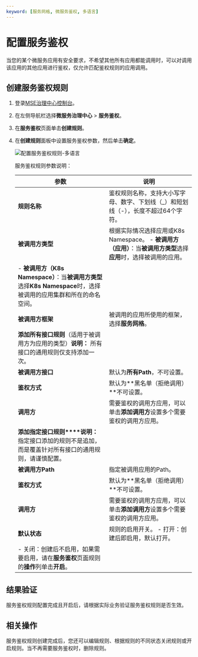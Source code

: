 ```yaml
---
keyword: [服务网格, 微服务鉴权, 多语言]
---
```


# 配置服务鉴权

当您的某个微服务应用有安全要求，不希望其他所有应用都能调用时，可以对调用该应用的其他应用进行鉴权，仅允许匹配鉴权规则的应用调用。

## 创建服务鉴权规则

1.  登录[MSE治理中心控制台](https://mse.console.aliyun.com/?spm=a2c4g.11186623.2.13.f90a6a60WiEx0N#/msc/home)。

2.  在左侧导航栏选择**微服务治理中心** \> **服务鉴权**。

3.  在**服务鉴权**页面单击**创建规则**。

4.  在**创建规则**面板中设置服务鉴权参数，然后单击**确定**。

    ![配置服务鉴权规则-多语言](https://static-aliyun-doc.oss-accelerate.aliyuncs.com/assets/img/zh-CN/5071597161/p261975.png)

    服务鉴权规则参数说明：

    |参数|说明|
    |--|--|
    |**规则名称**|鉴权规则名称，支持大小写字母、数字、下划线（\_）和短划线（-），长度不超过64个字符。|
    |**被调用方类型**|根据实际情况选择应用或K8s Namespace。    -   **被调用方（应用）**：当**被调用方类型**选择**应用**时，选择被调用的应用。
    -   **被调用方（K8s Namespace）**：当**被调用方类型**选择**K8s Namespace**时，选择被调用的应用集群和所在的命名空间。 |
    |**被调用方框架**|被调用的应用所使用的框架，选择**服务网格**。|
    |**添加所有接口规则**（适用于被调用方为应用的类型）**说明：** 所有接口的通用规则仅支持添加一次。 |
    |**被调用方接口**|默认为**所有Path**，不可设置。|
    |**鉴权方式**|默认为**黑名单（拒绝调用）**不可设置。|
    |**调用方**|需要鉴权的调用方应用，可以单击**添加调用方**设置多个需要鉴权的调用方应用。|
    |**添加指定接口规则****说明：** 指定接口添加的规则不是追加，而是覆盖针对所有接口的通用规则，请谨慎配置。 |
    |**被调用方Path**|指定被调用应用的Path。|
    |**鉴权方式**|默认为**黑名单（拒绝调用）**不可设置。|
    |**调用方**|需要鉴权的调用方应用，可以单击**添加调用方**设置多个需要鉴权的调用方应用。|
    |**默认状态**|规则的启用开关。     -   打开：创建后即启用，默认打开。
    -   关闭：创建后不启用，如果需要启用，请在**服务鉴权**页面规则的**操作**列单击**开启**。 |


## 结果验证

服务鉴权规则配置完成且开启后，请根据实际业务验证服务鉴权规则是否生效。

## 相关操作

服务鉴权规则创建完成后，您还可以编辑规则、根据规则的不同状态关闭规则或开启规则。当不再需要服务鉴权时，删除规则。

